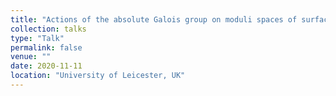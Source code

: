 ```yaml
---
title: "Actions of the absolute Galois group on moduli spaces of surfaces"
collection: talks
type: "Talk"
permalink: false
venue: ""
date: 2020-11-11
location: "University of Leicester, UK"
---
```

